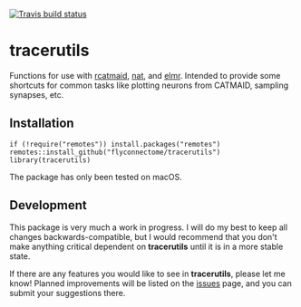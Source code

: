 [![Travis build status](https://travis-ci.org/fmlove/tracerutils.svg?branch=master)](https://travis-ci.org/fmlove/tracerutils)

# tracerutils
Functions for use with [rcatmaid](https://github.com/jefferis/rcatmaid), [nat](https://github.com/jefferis/nat), and [elmr](https://github.com/jefferis/elmr).  Intended to provide some shortcuts for common tasks like plotting neurons from CATMAID, sampling synapses, etc.

## Installation
    if (!require("remotes")) install.packages("remotes")
    remotes::install_github("flyconnectome/tracerutils")
    library(tracerutils)

The package has only been tested on macOS.

## Development
This package is very much a work in progress.  I will do my best to keep all changes backwards-compatible, but I would recommend that you don't make anything critical dependent on **tracerutils** until it is in a more stable state.

If there are any features you would like to see in **tracerutils**, please let me know!  Planned improvements will be listed on the [issues](https://github.com/flyconnectome/tracerutils/issues) page, and you can submit your suggestions there.
